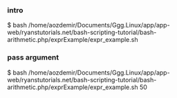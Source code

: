 ### intro
$ bash /home/aozdemir/Documents/Ggg.Linux/app/app-web/ryanstutorials.net/bash-scripting-tutorial/bash-arithmetic.php/exprExample/expr_example.sh

### pass argument
$ bash /home/aozdemir/Documents/Ggg.Linux/app/app-web/ryanstutorials.net/bash-scripting-tutorial/bash-arithmetic.php/exprExample/expr_example.sh 50